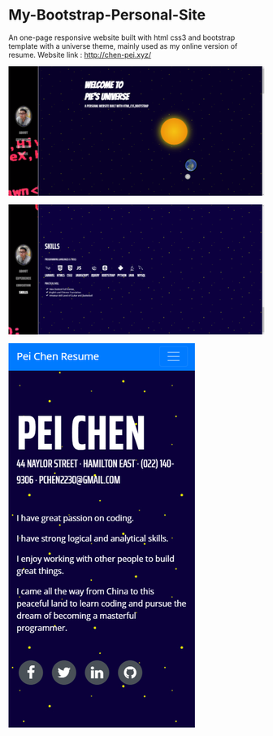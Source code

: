 # My-Bootstrap-Personal-Site
An one-page responsive website built with html css3 and bootstrap template with a universe theme, mainly used as my online version of resume.
 Website link : http://chen-pei.xyz/

![alt tag](https://github.com/chenholy/My-Bootstrap-Personal-Site/blob/master/Piec%20Site/Top.png)


![alt tag](https://github.com/chenholy/My-Bootstrap-Personal-Site/blob/master/Piec%20Site/Bottom.png)


![alt tag](https://github.com/chenholy/My-Bootstrap-Personal-Site/blob/master/Piec%20Site/Mobile.png)
